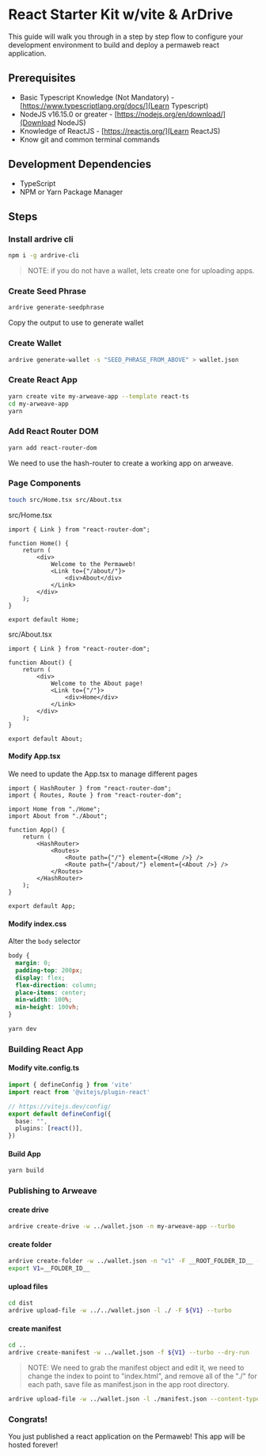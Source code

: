 # React Starter Kit w/vite & ArDrive

This guide will walk you through in a step by step flow to configure your development environment to build and deploy a permaweb react application.

## Prerequisites

-   Basic Typescript Knowledge (Not Mandatory) - [https://www.typescriptlang.org/docs/](Learn Typescript)
-   NodeJS v16.15.0 or greater - [https://nodejs.org/en/download/](Download NodeJS)
-   Knowledge of ReactJS - [https://reactjs.org/](Learn ReactJS)
-   Know git and common terminal commands

## Development Dependencies

-   TypeScript
-   NPM or Yarn Package Manager

## Steps

### Install ardrive cli

```sh
npm i -g ardrive-cli
```

> NOTE: if you do not have a wallet, lets create one for uploading apps.

### Create Seed Phrase

```sh
ardrive generate-seedphrase
```

Copy the output to use to generate wallet

### Create Wallet

```sh
ardrive generate-wallet -s "SEED_PHRASE_FROM_ABOVE" > wallet.json
```

### Create React App

```sh
yarn create vite my-arweave-app --template react-ts
cd my-arweave-app
yarn
```

### Add React Router DOM

```sh
yarn add react-router-dom
```

We need to use the hash-router to create a working app on arweave.

### Page Components

```sh
touch src/Home.tsx src/About.tsx
```

src/Home.tsx

```tsx
import { Link } from "react-router-dom";

function Home() {
	return (
		<div>
			Welcome to the Permaweb!
			<Link to={"/about/"}>
				<div>About</div>
			</Link>
		</div>
	);
}

export default Home;
```

src/About.tsx

```tsx
import { Link } from "react-router-dom";

function About() {
	return (
		<div>
			Welcome to the About page!
			<Link to={"/"}>
				<div>Home</div>
			</Link>
		</div>
	);
}

export default About;
```

#### Modify App.tsx

We need to update the App.tsx to manage different pages

```tsx
import { HashRouter } from "react-router-dom";
import { Routes, Route } from "react-router-dom";

import Home from "./Home";
import About from "./About";

function App() {
	return (
		<HashRouter>
			<Routes>
				<Route path={"/"} element={<Home />} />
				<Route path={"/about/"} element={<About />} />
			</Routes>
		</HashRouter>
	);
}

export default App;
```

#### Modify index.css

Alter the `body` selector

```css
body {
  margin: 0;
  padding-top: 200px;
  display: flex;
  flex-direction: column;
  place-items: center;
  min-width: 100%;
  min-height: 100vh;
}
```

```sh
yarn dev
```

### Building React App

#### Modify vite.config.ts

```ts
import { defineConfig } from 'vite'
import react from '@vitejs/plugin-react'

// https://vitejs.dev/config/
export default defineConfig({
  base: "",
  plugins: [react()],
})
```
#### Build App

```sh
yarn build
```

### Publishing to Arweave

#### create drive

```sh
ardrive create-drive -w ../wallet.json -n my-arweave-app --turbo
```

#### create folder

```sh
ardrive create-folder -w ../wallet.json -n "v1" -F __ROOT_FOLDER_ID__ --turbo
export V1=__FOLDER_ID__
```

#### upload files

```sh
cd dist
ardrive upload-file -w ../../wallet.json -l ./ -F ${V1} --turbo
```

#### create manifest

```sh
cd ..
ardrive create-manifest -w ../wallet.json -f ${V1} --turbo --dry-run
```

> NOTE: We need to grab the manifest object and edit it, we need to change the index to point to "index.html", and remove all of the "./" for each path, save file as manifest.json in the app root directory.

```sh
ardrive upload-file -w ../wallet.json -l ./manifest.json --content-type application/x.arweave-manifest+json -F ${V1} --turbo
```

### Congrats!

You just published a react application on the Permaweb! This app will be hosted forever!

